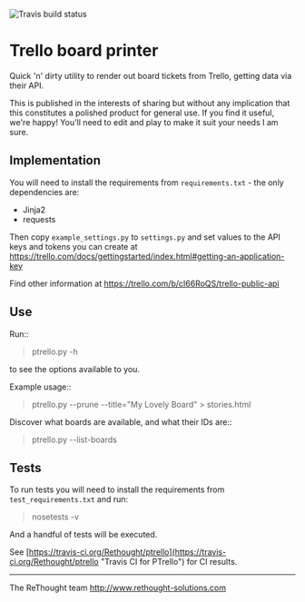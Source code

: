 ![Travis build status](https://travis-ci.org/Rethought/ptrello.svg)

Trello board printer
====================

Quick 'n' dirty utility to render out board tickets from Trello, getting data
via their API.

This is published in the interests of sharing but without any implication that
this constitutes a polished product for general use. If you find it useful,
we're happy! You'll need to edit and play to  make it suit your needs I am
sure.

Implementation
--------------
You will need to install the requirements from `requirements.txt` - the only
dependencies are:

  * Jinja2
  * requests

Then copy `example_settings.py` to `settings.py` and set values to the
API keys and tokens you can create  at
https://trello.com/docs/gettingstarted/index.html#getting-an-application-key

Find other information at https://trello.com/b/cI66RoQS/trello-public-api

Use
---

Run::

  > ptrello.py -h

to see the options available to you.

Example usage::

  > ptrello.py --prune --title="My Lovely Board" > stories.html

Discover what boards are available, and what their IDs are::

  > ptrello.py --list-boards

Tests
-----
To run tests you will need to install the requirements from
`test_requirements.txt` and run:

  > nosetests -v

And a handful of tests will be executed.

See [https://travis-ci.org/Rethought/ptrello](https://travis-ci.org/Rethought/ptrello "Travis CI for PTrello") for CI results.

__________________________________
The ReThought team
http://www.rethought-solutions.com

